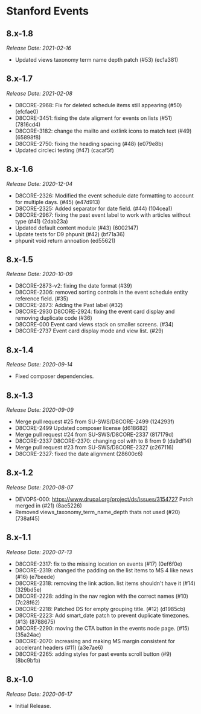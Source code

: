 # Stanford Events

8.x-1.8
--------------------------------------------------------------------------------
_Release Date: 2021-02-16_

- Updated views taxonomy term name depth patch (#53) (ec1a381)

8.x-1.7
--------------------------------------------------------------------------------
_Release Date: 2021-02-08_

- D8CORE-2968: Fix for deleted schedule items still appearing (#50) (efcfae0)
- D8CORE-3451: fixing the date aligment for events on lists (#51) (7816cd4)
- D8CORE-3182: change the mailto and extlink icons to match text (#49) (65898f8)
- D8CORE-2750: fixing the heading spacing (#48) (e079e8b)
- Updated circleci testing (#47) (cacaf5f)

8.x-1.6
--------------------------------------------------------------------------------
_Release Date: 2020-12-04_

- D8CORE-2326: Modified the event schedule date formatting to account for multiple days. (#45) (e47d913)
- D8CORE-2325: Added separator for date field. (#44) (104cea1)
- D8CORE-2967: fixing the past event label to work with articles without type (#41) (2dab23a)
- Updated default content module (#43) (6002147)
- Update tests for D9 phpunit (#42) (bf71a36)
- phpunit void return annoation (ed55621)

8.x-1.5
--------------------------------------------------------------------------------
_Release Date: 2020-10-09_

- D8CORE-2873-v2: fixing the date format (#39)
- D8CORE-2306: removed sorting controls in the event schedule entity reference field. (#35)
- D8CORE-2873: Adding the Past label (#32)
- D8CORE-2930 D8CORE-2924: fixing the event card display and removing duplicate code (#36)
- D8CORE-000 Event card views stack on smaller screens. (#34)
- D8CORE-2737 Event card display mode and view list. (#29)

8.x-1.4
--------------------------------------------------------------------------------
_Release Date: 2020-09-14_

- Fixed composer dependencies.

8.x-1.3
--------------------------------------------------------------------------------
_Release Date: 2020-09-09_

- Merge pull request #25 from SU-SWS/D8CORE-2499 (124293f)
- D8CORE-2499 Updated composer license (d618682)
- Merge pull request #24 from SU-SWS/D8CORE-2337 (817179d)
- D8CORE-2337 D8CORE-2370: changing col with to 8 from 9 (da9df14)
- Merge pull request #23 from SU-SWS/D8CORE-2327 (c267116)
- D8CORE-2327: fixed the date alignment (28600c6)

8.x-1.2
--------------------------------------------------------------------------------
_Release Date: 2020-08-07_

- DEVOPS-000: https://www.drupal.org/project/ds/issues/3154727 Patch merged in (#21) (8ae5226)
- Removed views_taxonomy_term_name_depth thats not used (#20) (738af45)

8.x-1.1
--------------------------------------------------------------------------------
_Release Date: 2020-07-13_

- D8CORE-2317: fix to the missing location on events (#17) (0ef6f0e)
- D8CORE-2319: changed the padding on the list items to MS 4 like news (#16) (e7beede)
- D8CORE-2318: removing the link action. list items shouldn't have it (#14) (329bd5e)
- D8CORE-2228: adding in the nav region with the correct names (#10) (7c28f62)
- D8CORE-2218: Patched DS for empty grouping title. (#12) (d1985cb)
- D8CORE-2223: Add smart_date patch to prevent duplicate timezones. (#13) (8788675)
- D8CORE-2290: moving the CTA button in the events node page. (#15) (35a24ac)
- D8CORE-2070: increasing and making MS margin consistent for accelerant headers (#11) (a3e7ae6)
- D8CORE-2265: adding styles for past events scroll button (#9) (8bc9bfb)

8.x-1.0
--------------------------------------------------------------------------------
_Release Date: 2020-06-17_

- Initial Release.
